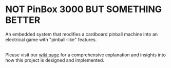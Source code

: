 # NOT PinBox 3000 BUT SOMETHING BETTER
An embedded system that modifies a cardboard pinball machine into an electrical game with "pinball-like" features. <br><br>

Please visit our [wiki page](https://github.com/Jabaay/Pinball-Game/wiki/Final_Report_Rev) for a comprehensive explanation and insights into how this project is designed and implemented.

